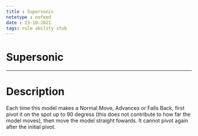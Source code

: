 ```yaml
---
title : Supersonic
notetype : nofeed
date : 23-10-2021
tags: rule ability stub
---
```


# Supersonic

---

# Description

Each time this model makes a Normal Move, Advances or Falls Back, first pivot it on the spot up to 90 degress (this does not contribute to how far the model moves), then move the model straight fowards. It cannot pivot again after the initial pivot.